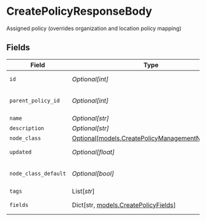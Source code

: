 # CreatePolicyResponseBody

Assigned policy (overrides organization and location policy mapping)


## Fields

| Field                                                                                            | Type                                                                                             | Required                                                                                         | Description                                                                                      |
| ------------------------------------------------------------------------------------------------ | ------------------------------------------------------------------------------------------------ | ------------------------------------------------------------------------------------------------ | ------------------------------------------------------------------------------------------------ |
| `id`                                                                                             | *Optional[int]*                                                                                  | :heavy_minus_sign:                                                                               | Policy identifier                                                                                |
| `parent_policy_id`                                                                               | *Optional[int]*                                                                                  | :heavy_minus_sign:                                                                               | Parent Policy identifier                                                                         |
| `name`                                                                                           | *Optional[str]*                                                                                  | :heavy_minus_sign:                                                                               | Name                                                                                             |
| `description`                                                                                    | *Optional[str]*                                                                                  | :heavy_minus_sign:                                                                               | Description                                                                                      |
| `node_class`                                                                                     | [Optional[models.CreatePolicyManagementNodeClass]](../models/createpolicymanagementnodeclass.md) | :heavy_minus_sign:                                                                               | Node Class                                                                                       |
| `updated`                                                                                        | *Optional[float]*                                                                                | :heavy_minus_sign:                                                                               | Last update timestamp                                                                            |
| `node_class_default`                                                                             | *Optional[bool]*                                                                                 | :heavy_minus_sign:                                                                               | Is Default Policy for Node Class                                                                 |
| `tags`                                                                                           | List[*str*]                                                                                      | :heavy_minus_sign:                                                                               | Tags                                                                                             |
| `fields`                                                                                         | Dict[str, [models.CreatePolicyFields](../models/createpolicyfields.md)]                          | :heavy_minus_sign:                                                                               | Custom Fields                                                                                    |